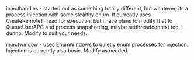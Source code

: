 injecthandles - started out as something totally different, but whatever, its a process injection with some stealthy enum. It currently uses CreateRemoteThread for execution, but I have plans to modify that to QueueUserAPC and process snapshotting, maybe setthreadcontext too, i dunno. Modify to suit your needs.

injectwindow - uses EnumWindows to quietly enum processes for injection. Injection is currently also basic. Modify as needed.
